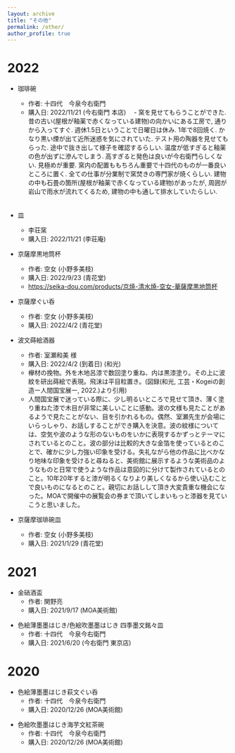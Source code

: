 ```yaml
---
layout: archive
title: "その他"
permalink: /other/
author_profile: true
---
```


# 2022

- 珈琲碗
  - 作者: 十四代　今泉今右衛門
  - 購入日: 2022/11/21 (今右衛門 本店)
　- 窯を見せてもらうことができた. 昔の古い(屋根が釉薬で赤くなっている建物)の向かいにある工房で, 通りから入ってすぐ. 週休1.5日ということで日曜日は休み. 1年で8回焼く. かなり黒い煙が出て近所迷惑を気にされていた. テスト用の陶器を見せてもらった. 途中で抜き出して様子を確認するらしい. 温度が低すぎると釉薬の色が出ずに滲んでしまう. 高すぎると発色は良いが今右衛門らしくない. 見極めが重要. 窯内の配置ももちろん重要で十四代のものが一番良いところに置く. 全ての仕事が分業制で窯焚きの専門家が焼くらしい. 建物の中も石畳の箇所(屋根が釉薬で赤くなっている建物)があったが, 周囲が岩山で雨水が流れてくるため, 建物の中も通して排水していたらしい.  
　　<!-- 01E848 -->

- 皿
  - 李荘窯
  - 購入日: 2022/11/21 (李荘庵)
  <!-- 0020D0 -->

- 京薩摩黒地筒杯
  - 作者: 空女 (小野多美枝)
  - 購入日: 2022/9/23 (青花堂)
  - https://seika-dou.com/products/京焼-清水焼-空女-華薩摩黒地筒杯
  <!-- 0203A0 -->


- 京薩摩ぐい呑
  - 作者: 空女 (小野多美枝)
  - 購入日: 2022/4/2 (青花堂)
  <!-- 01ADB0 -->

- 波文蒔絵酒器
  - 作者: 室瀬和美 様
  - 購入日: 2022/4/2 (到着日) (和光)
  - 欅材の挽物。外を木地呂漆で数回塗り重ね、内は黒漆塗り。その上に波紋を研出蒔絵で表現。飛沫は平目粒置き。(図録(和光, 工芸・Kogeiの創造ー人間国宝展ー, 2022.)より引用)
  - 人間国宝展で迷っている際に、少し明るいところで見せて頂き、薄く塗り重ねた漆で木目が非常に美しいことに感動。波の文様も見たことがあるようで見たことがない、目を引かれるもの。偶然、室瀬先生が会場にいらっしゃり、お話しすることができ購入を決意。波の紋様については、空気や波のような形のないものをいかに表現するかずっとテーマにされているとのこと。波の部分は比較的大きな金箔を使っているとのことで、確かに少し力強い印象を受ける。失礼ながら他の作品に比べかなり地味な印象を受けると尋ねると、美術館に展示するような美術品のようなものと日常で使うような作品は意図的に分けて製作されているとのこと。10年20年すると漆が明るくなりより美しくなるから使い込むことで良いものになるとのこと。親切にお話しして頂き大変貴重な機会になった。MOAで開催中の展覧会の券まで頂いてしまいもっと漆器を見ていこうと思いました。
  <!-- 041EB0 -->

- 京薩摩珈琲碗皿
  - 作者: 空女 (小野多美枝)
  - 購入日: 2021/1/29 (青花堂)
  <!-- 049F98 -->


# 2021
- 金硝酒盃
  - 作者: 関野亮
  - 購入日: 2021/9/17 (MOA美術館)
<!-- 0055F0 -->

- 色絵薄墨墨はじき/色絵吹墨墨はじき 四季墨文銘々皿
  - 作者: 十四代　今泉今右衛門
  - 購入日: 2021/6/20 (今右衛門 東京店) 
<!-- 01FBD0 -->

# 2020

- 色絵薄墨墨はじき萩文ぐい呑
  - 作者: 十四代　今泉今右衛門
  - 購入日: 2020/12/26 (MOA美術館)
<!-- 0101D0 -->

- 色絵吹墨墨はじき海芋文紅茶碗
  - 作者: 十四代　今泉今右衛門
  - 購入日: 2020/12/26 (MOA美術館)
<!-- 0157C0 -->


